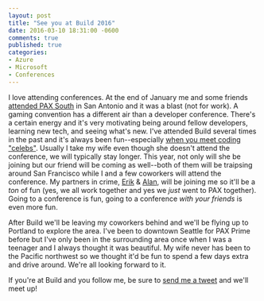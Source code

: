 ```yaml
---
layout: post
title: "See you at Build 2016"
date: 2016-03-10 18:31:00 -0600
comments: true
published: true
categories:
- Azure
- Microsoft
- Conferences
---
```


I love attending conferences. At the end of January me and some friends [attended PAX South](https://www.instagram.com/p/BBJQ-PTuIzZ) in San Antonio and it was a blast (not for work). A gaming convention has a different air than a developer conference. There's a certain energy and it's very motivating being around fellow developers, learning new tech, and seeing what's new. I've attended Build several times in the past and it's always been fun--especially [when you meet coding "celebs"](http://kamranicus.com/blog/posts/7/mix-11-day-2-kinects-celebrities-kings-and-clubbin/). Usually I take my wife even though she doesn't attend the conference, we will typically stay longer. This year, not only will she be joining but our friend will be coming as well--both of them will be traipsing around San Francisco while I and a few coworkers will attend the conference. My partners in crime, [Erik](http://twitter.com/erikonarheim) & [Alan](http://twitter.com/alangrgic), will be joining me so it'll be a *ton* of fun (yes, we all work together and yes we *just* went to PAX together). Going to a conference is fun, going to a conference *with your friends* is even more fun.

After Build we'll be leaving my coworkers behind and we'll be flying up to Portland to explore the area. I've been to downtown Seattle for PAX Prime before but I've only been in the surrounding area once when I was a teenager and I always thought it was beautiful. My wife never has been to the Pacific northwest so we thought it'd be fun to spend a few days extra and drive around. We're all looking forward to it.

If you're at Build and you follow me, be sure to [send me a tweet](http://twitter.com/kamranayub) and we'll meet up!
